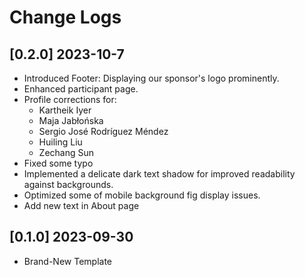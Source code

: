 # Change Logs

## [0.2.0] 2023-10-7

- Introduced Footer: Displaying our sponsor's logo prominently.
- Enhanced participant page.
- Profile corrections for:
    - Kartheik Iyer
    - Maja Jabłońska
    - Sergio José Rodríguez Méndez
    - Huiling Liu
    - Zechang Sun
- Fixed some typo
- Implemented a delicate dark text shadow for improved readability against backgrounds.
- Optimized some of mobile background fig display issues.
- Add new text in About page

## [0.1.0] 2023-09-30

- Brand-New Template
